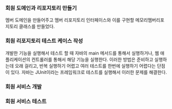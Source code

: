 ### 회원 도메인과 리포지토리 만들기
멤버 도메인을 만들어주고 멤버 리포지토리 인터페이스와 이를 구현할 메모리멤버리포지토리 클래스를 만들었다.

### 회원 리포지토리 테스트 케이스 작성
개발한 기능을 실행해서 테스트 할 때 자바의 main 메서드를 통해서 실행하거나, 웹 애플리케이션의
컨트롤러를 통해서 해당 기능을 실행한다. 이러한 방법은 준비하고 실행하는데 오래 걸리고, 반복 실행하기
어렵고 여러 테스트를 한번에 실행하기 어렵다는 단점이 있다. 자바는 JUnit이라는 프레임워크로 테스트를
실행해서 이러한 문제를 해결한다.


### 회원 서비스 개발




### 회원 서비스 테스트
